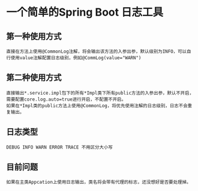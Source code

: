 # 一个简单的Spring Boot 日志工具

## 第一种使用方式
    直接在方法上使用@CommonLog注解，将会输出该方法的入参出参，默认级别为INFO，可以自行使用value注解配置日志级别，例如@CommLog(value="WARN")
## 第二种使用方式
    直接输出*.service.impl包下的所有*Impl类下所有public方法的入参出参，默认不开启，需要配置core.log.auto=true进行开启，不配置不开启。
    如果在*Impl类的public方法上使用@CommonLog，将优先使用注解的日志级别，日志不会重复输出。
## 日志类型
    DEBUG INFO WARN ERROR TRACE 不用区分大小写
## 目前问题
    如果在主类Appcation上使用日志输出，类名将会带有代理的标志，还没想好是否要处理掉。


